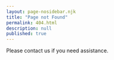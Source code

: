 ```yaml
---
layout: page-nosidebar.njk
title: "Page not Found"
permalink: 404.html
description: null
published: true
---
```


Please <a href="/contact"></a></a>contact us</a> if you need assistance.
